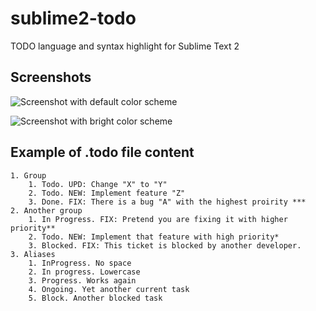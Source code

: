 # sublime2-todo #

TODO language and syntax highlight for Sublime Text 2

## Screenshots ##

![Screenshot with default color scheme](https://raw.github.com/nkbt/sublime2-todo/master/todo/default.png?v2 "Screenshot with default color scheme")

![Screenshot with bright color scheme](https://raw.github.com/nkbt/sublime2-todo/master/todo/bright.png "Screenshot with bright color scheme")

## Example of .todo file content ##

	1. Group
		1. Todo. UPD: Change "X" to "Y"
		2. Todo. NEW: Implement feature "Z"
		3. Done. FIX: There is a bug "A" with the highest proirity ***
	2. Another group
		1. In Progress. FIX: Pretend you are fixing it with higher priority**
		2. Todo. NEW: Implement that feature with high priority*
		3. Blocked. FIX: This ticket is blocked by another developer.
	3. Aliases
		1. InProgress. No space
		2. In progress. Lowercase
		3. Progress. Works again
		4. Ongoing. Yet another current task
		5. Block. Another blocked task
